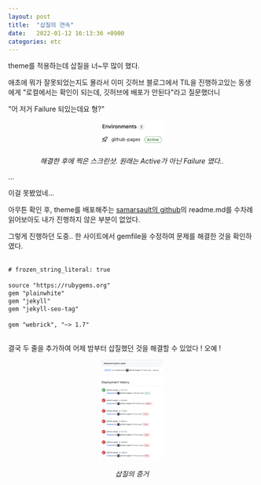 ```yaml
---
layout: post
title:  "삽질의 연속"
date:   2022-01-12 16:13:36 +0900
categories: etc
---
```


theme를 적용하는데 삽질을 너~무 많이 했다.

애초에 뭐가 잘못되었는지도 몰라서 이미 깃허브 블로그에서 TIL을 진행하고있는 동생에게 "로컬에서는 확인이 되는데, 깃허브에 배포가 안된다"라고 질문했더니

"어 저거 Failure 되있는데요 형?" 

<p align="center">
    <img src="/assets/images/220112_github-pages_Environments.png" width="25%" height="25%" title="이걸 못보네"/>
</p>

<p align="center">
    <i>해결한 후에 찍은 스크린샷. 원래는 Active가 아닌 Failure 였다..</i>
</p>

...

이걸 못봤었네...

아무튼 확인 후, theme를 배포해주는 [samarsault의 github][plainwhite_jekyll]의 readme.md를 수차례 읽어보아도 내가 진행하지 않은 부분이 없었다.

그렇게 진행하던 도중.. 한 사이트에서 gemfile을 수정하여 문제를 해결한 것을 확인하였다.

<pre>
<code>
# frozen_string_literal: true

source "https://rubygems.org"
gem "plainwhite"
gem "jekyll"
gem "jekyll-seo-tag"

gem "webrick", "~> 1.7"
</code>
</pre>


결국 두 줄을 추가하여 어제 밤부터 삽질했던 것을 해결할 수 있었다 ! 오예 !


<p align="center">
    <img src="/assets/images/220112_fucking.png" width="25%" height="25%" title="삽질의 증거"/>
</p>

<p align="center">
    <i>삽질의 증거</i>
</p>


[plainwhite_jekyll]: https://github.com/samarsault/plainwhite-jekyll
